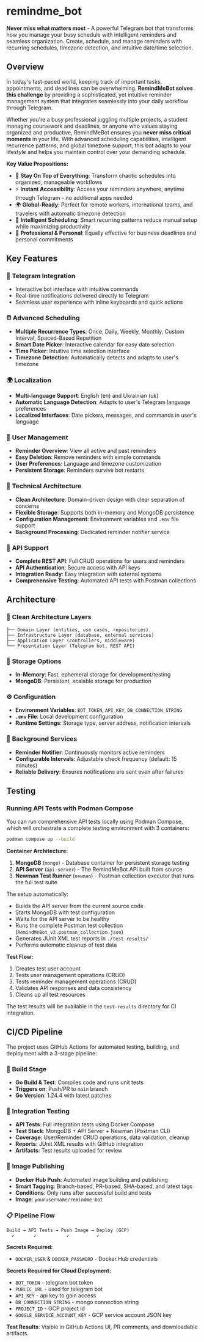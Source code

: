 # remindme_bot

**Never miss what matters most** - A powerful Telegram bot that transforms how you manage your busy schedule with intelligent reminders and seamless organization. Create, schedule, and manage reminders with recurring schedules, timezone detection, and intuitive date/time selection.

## Overview

In today's fast-paced world, keeping track of important tasks, appointments, and deadlines can be overwhelming. **RemindMeBot solves this challenge** by providing a sophisticated, yet intuitive reminder management system that integrates seamlessly into your daily workflow through Telegram.

Whether you're a busy professional juggling multiple projects, a student managing coursework and deadlines, or anyone who values staying organized and productive, RemindMeBot ensures you **never miss critical moments** in your life. With advanced scheduling capabilities, intelligent recurrence patterns, and global timezone support, this bot adapts to your lifestyle and helps you maintain control over your demanding schedule.

**Key Value Propositions:**
- 🎯 **Stay On Top of Everything**: Transform chaotic schedules into organized, manageable workflows
- ⚡ **Instant Accessibility**: Access your reminders anywhere, anytime through Telegram - no additional apps needed
- 🌍 **Global-Ready**: Perfect for remote workers, international teams, and travelers with automatic timezone detection
- 🧠 **Intelligent Scheduling**: Smart recurring patterns reduce manual setup while maximizing productivity
- 💼 **Professional & Personal**: Equally effective for business deadlines and personal commitments

## Key Features

### 🤖 **Telegram Integration**
- Interactive bot interface with intuitive commands
- Real-time notifications delivered directly to Telegram
- Seamless user experience with inline keyboards and quick actions

### ⏰ **Advanced Scheduling**
- **Multiple Recurrence Types**: Once, Daily, Weekly, Monthly, Custom Interval, Spaced-Based Repetition
- **Smart Date Picker**: Interactive calendar for easy date selection
- **Time Picker**: Intuitive time selection interface
- **Timezone Detection**: Automatically detects and adapts to user's timezone

### 🌍 **Localization**
- **Multi-language Support**: English (en) and Ukrainian (uk)
- **Automatic Language Detection**: Adapts to user's Telegram language preferences
- **Localized Interfaces**: Date pickers, messages, and commands in user's language

### 📱 **User Management**
- **Reminder Overview**: View all active and past reminders
- **Easy Deletion**: Remove reminders with simple commands
- **User Preferences**: Language and timezone customization
- **Persistent Storage**: Reminders survive bot restarts

### 🔧 **Technical Architecture**
- **Clean Architecture**: Domain-driven design with clear separation of concerns
- **Flexible Storage**: Supports both in-memory and MongoDB persistence
- **Configuration Management**: Environment variables and `.env` file support
- **Background Processing**: Dedicated reminder notifier service

### 🚀 **API Support**
- **Complete REST API**: Full CRUD operations for users and reminders
- **API Authentication**: Secure access with API keys
- **Integration Ready**: Easy integration with external systems
- **Comprehensive Testing**: Automated API tests with Postman collections

## Architecture

### 📁 **Clean Architecture Layers**
```
├── Domain Layer (entities, use cases, repositories)
├── Infrastructure Layer (database, external services)  
├── Application Layer (controllers, middleware)
└── Presentation Layer (Telegram bot, REST API)
```

### 💾 **Storage Options**
- **In-Memory**: Fast, ephemeral storage for development/testing
- **MongoDB**: Persistent, scalable storage for production

### ⚙️ **Configuration**
- **Environment Variables**: `BOT_TOKEN`, `API_KEY`, `DB_CONNECTION_STRING`
- **`.env` File**: Local development configuration
- **Runtime Settings**: Storage type, server address, notification intervals

### 🔄 **Background Services**
- **Reminder Notifier**: Continuously monitors active reminders
- **Configurable Intervals**: Adjustable check frequency (default: 15 minutes)
- **Reliable Delivery**: Ensures notifications are sent even after failures

## Testing

### Running API Tests with Podman Compose

You can run comprehensive API tests locally using Podman Compose, which will orchestrate a complete testing environment with 3 containers:

```bash
podman compose up --build
```

**Container Architecture:**
1. **MongoDB** (`mongo`) - Database container for persistent storage testing
2. **API Server** (`api-server`) - The RemindMeBot API built from source
3. **Newman Test Runner** (`newman`) - Postman collection executor that runs the full test suite

The setup automatically:
- Builds the API server from the current source code
- Starts MongoDB with test configuration
- Waits for the API server to be healthy
- Runs the complete Postman test collection (`RemindMeBot_v2.postman_collection.json`)
- Generates JUnit XML test reports in `./test-results/`
- Performs automatic cleanup of test data

**Test Flow:**
1. Creates test user account
2. Tests user management operations (CRUD)
3. Tests reminder management operations (CRUD)
4. Validates API responses and data consistency
5. Cleans up all test resources

The test results will be available in the `test-results` directory for CI integration.

## CI/CD Pipeline

The project uses GitHub Actions for automated testing, building, and deployment with a 3-stage pipeline:

### 🔨 **Build Stage**
- **Go Build & Test**: Compiles code and runs unit tests
- **Triggers on**: Push/PR to `main` branch
- **Go Version**: 1.24.4 with latest patches

### 🧪 **Integration Testing**
- **API Tests**: Full integration tests using Docker Compose
- **Test Stack**: MongoDB + API Server + Newman (Postman CLI)
- **Coverage**: User/Reminder CRUD operations, data validation, cleanup
- **Reports**: JUnit XML results with GitHub integration
- **Artifacts**: Test results uploaded for review

### 🚀 **Image Publishing**
- **Docker Hub Push**: Automated image building and publishing
- **Smart Tagging**: Branch-based, PR-based, SHA-based, and latest tags
- **Conditions**: Only runs after successful build and tests
- **Image**: `yourusername/remindme-bot`

### 📋 **Pipeline Flow**
```
Build → API Tests → Push Image → Deploy (GCP)
  ✓       ✓           ✓          ✓
```

**Secrets Required:**
- `DOCKER_USER` & `DOCKER_PASSWORD` - Docker Hub credentials

**Secrets Required for Cloud Deployment:**
- `BOT_TOKEN` - telegram bot token
- `PUBLIC_URL` - used for telegram bot
- `API_KEY` - api key to gain access
- `DB_CONNECTION_STRING` - mongo connection string
- `PROJECT_ID` - GCP project id
- `GOOGLE_SERVICE_ACCOUNT_KEY` - GCP service account JSON key

**Test Results**: Visible in GitHub Actions UI, PR comments, and downloadable artifacts.
